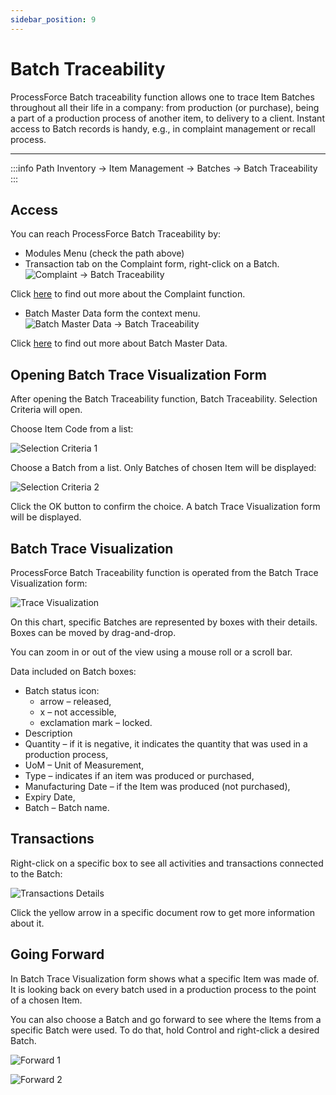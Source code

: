 ```yaml
---
sidebar_position: 9
---
```


# Batch Traceability

ProcessForce Batch traceability function allows one to trace Item Batches throughout all their life in a company: from production (or purchase), being a part of a production process of another item, to delivery to a client. Instant access to Batch records is handy, e.g., in complaint management or recall process.

---

:::info Path
    Inventory → Item Management → Batches → Batch Traceability
:::

## Access

You can reach ProcessForce Batch Traceability by:

- Modules Menu (check the path above)
- Transaction tab on the Complaint form, right-click on a Batch.
  ![Complaint -> Batch Traceability](./media/batch-traceability/complaint-batch-traceability.webp)

Click [here](../../complaint-management/complaint.md) to find out more about the Complaint function.

- Batch Master Data form the context menu.
  ![Batch Master Data -> Batch Traceability](./media/batch-traceability/batch-master-data-batch-traceability.webp)

Click [here](../batch-control/batch-master-data/overview.md) to find out more about Batch Master Data.

## Opening Batch Trace Visualization Form

After opening the Batch Traceability function, Batch Traceability. Selection Criteria will open.

Choose Item Code from a list:

![Selection Criteria 1](./media/batch-traceability/selection-criteria-1.webp)

Choose a Batch from a list. Only Batches of chosen Item will be displayed:

![Selection Criteria 2](./media/batch-traceability/selection-criteria-2.webp)

Click the OK button to confirm the choice. A batch Trace Visualization form will be displayed.

## Batch Trace Visualization

ProcessForce Batch Traceability function is operated from the Batch Trace Visualization form:

![Trace Visualization](./media/batch-traceability/trace-visualization.webp)

On this chart, specific Batches are represented by boxes with their details. Boxes can be moved by drag-and-drop.

You can zoom in or out of the view using a mouse roll or a scroll bar.

Data included on Batch boxes:

- Batch status icon:
  - arrow – released,
  - x – not accessible,
  - exclamation mark – locked.
- Description
- Quantity – if it is negative, it indicates the quantity that was used in a production process,
- UoM – Unit of Measurement,
- Type – indicates if an item was produced or purchased,
- Manufacturing Date – if the Item was produced (not purchased),
- Expiry Date,
- Batch – Batch name.

## Transactions

Right-click on a specific box to see all activities and transactions connected to the Batch:

![Transactions Details](./media/batch-traceability/transactions-details.webp)

Click the yellow arrow in a specific document row to get more information about it.

## Going Forward

In Batch Trace Visualization form shows what a specific Item was made of. It is looking back on every batch used in a production process to the point of a chosen Item.

You can also choose a Batch and go forward to see where the Items from a specific Batch were used. To do that, hold Control and right-click a desired Batch.

![Forward 1](./media/batch-traceability/forward-1.webp)

![Forward 2](./media/batch-traceability/forward-2.webp)
